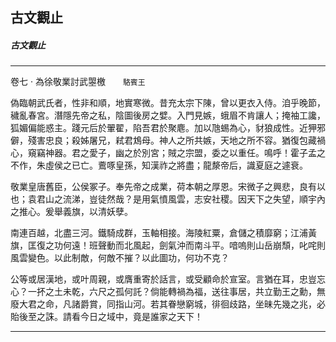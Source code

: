

## 古文觀止

##### 古文觀止

* * *

卷七 ‧ 為徐敬業討武曌檄　　`駱賓王`

偽臨朝武氏者，性非和順，地實寒微。昔充太宗下陳，曾以更衣入侍。洎乎晚節，穢亂春宮。潛隱先帝之私，陰圖後房之嬖。入門見嫉，蛾眉不肯讓人；掩袖工讒，狐媚偏能惑主。踐元后於翬翟，陷吾君於聚麀。加以虺蜴為心，豺狼成性。近狎邪僻，殘害忠良；殺姊屠兄，弒君鴆母。神人之所共嫉，天地之所不容。猶復包藏禍心，窺竊神器。君之愛子，幽之於別宮；賊之宗盟，委之以重任。鳴呼！霍子孟之不作，朱虛侯之已亡。鷰啄皇孫，知漢祚之將盡；龍漦帝后，識夏庭之遽衰。

敬業皇唐舊臣，公侯冢子。奉先帝之成業，荷本朝之厚恩。宋微子之興悲，良有以也；袁君山之流涕，豈徒然哉？是用氣憤風雲，志安社稷。因天下之失望，順宇內之推心。爰舉義旗，以清妖孽。

南連百越，北盡三河。鐵騎成群，玉軸相接。海陵紅粟，倉儲之積靡窮；江浦黃旗，匡復之功何遠！班聲動而北風起，劍氣沖而南斗平。喑嗚則山岳崩頹，叱咤則風雲變色。以此制敵，何敵不摧？以此圖功，何功不克？

公等或居漢地，或叶周親，或膺重寄於話言，或受顧命於宣室。言猶在耳，忠豈忘心？一抔之土未乾，六尺之孤何託？倘能轉禍為福，送往事居，共立勤王之勳，無廢大君之命，凡諸爵賞，同指山河。若其眷戀窮城，徘徊歧路，坐昧先幾之兆，必貽後至之誅。請看今日之域中，竟是誰家之天下！

* * *

